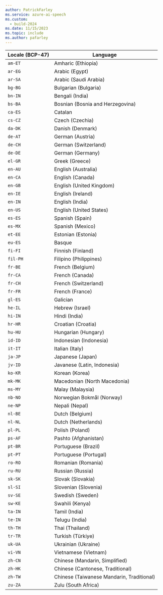 ```yaml
---
author: PatrickFarley
ms.service: azure-ai-speech
ms.custom:
  - build-2024
ms.date: 11/15/2023
ms.topic: include
ms.author: pafarley
---
```


|Locale (BCP-47)|Language|
|-----------------|--------------------------------|
|`am-ET`|Amharic (Ethiopia)|
|`ar-EG`|Arabic (Egypt)|
|`ar-SA`|Arabic (Saudi Arabia)|
|`bg-BG`|Bulgarian (Bulgaria)|
|`bn-IN`|Bengali (India)|
|`bs-BA`|Bosnian (Bosnia and Herzegovina)|
|`ca-ES`|Catalan|
|`cs-CZ`|Czech (Czechia)|
|`da-DK`|Danish (Denmark)|
|`de-AT`|German (Austria)|
|`de-CH`|German (Switzerland)|
|`de-DE`|German (Germany)|
|`el-GR`|Greek (Greece)|
|`en-AU`|English (Australia)|
|`en-CA`|English (Canada)|
|`en-GB`|English (United Kingdom)|
|`en-IE`|English (Ireland)|
|`en-IN`|English (India)|
|`en-US`|English (United States)|
|`es-ES`|Spanish (Spain)|
|`es-MX`|Spanish (Mexico)|
|`et-EE`|Estonian (Estonia)|
|`eu-ES`|Basque|
|`fi-FI`|Finnish (Finland)|
|`fil-PH`|Filipino (Philippines)|
|`fr-BE`|French (Belgium)|
|`fr-CA`|French (Canada)|
|`fr-CH`|French (Switzerland)|
|`fr-FR`|French (France)|
|`gl-ES`|Galician|
|`he-IL`|Hebrew (Israel)|
|`hi-IN`|Hindi (India)|
|`hr-HR`|Croatian (Croatia)|
|`hu-HU`|Hungarian (Hungary)|
|`id-ID`|Indonesian (Indonesia)|
|`it-IT`|Italian (Italy)|
|`ja-JP`|Japanese (Japan)|
|`jv-ID`|Javanese (Latin, Indonesia)|
|`ko-KR`|Korean (Korea)|
|`mk-MK`|Macedonian (North Macedonia)|
|`ms-MY`|Malay (Malaysia)|
|`nb-NO`|Norwegian Bokmål (Norway)|
|`ne-NP`|Nepali (Nepal)|
|`nl-BE`|Dutch (Belgium)|
|`nl-NL`|Dutch (Netherlands)|
|`pl-PL`|Polish (Poland)|
|`ps-AF`|Pashto (Afghanistan)|
|`pt-BR`|Portuguese (Brazil)|
|`pt-PT`|Portuguese (Portugal)|
|`ro-RO`|Romanian (Romania)|
|`ru-RU`|Russian (Russia)|
|`sk-SK`| Slovak (Slovakia)|
|`sl-SI`|Slovenian (Slovenia)|
|`sv-SE`|Swedish (Sweden)|
|`sw-KE`|Swahili (Kenya)|
|`ta-IN`|Tamil (India)|
|`te-IN`|Telugu (India)|
|`th-TH`|Thai (Thailand)|
|`tr-TR`|Turkish (Türkiye)|
|`uk-UA`|Ukrainian (Ukraine)|
|`vi-VN`|Vietnamese (Vietnam)|
|`zh-CN`|Chinese (Mandarin, Simplified)|
|`zh-HK`|Chinese (Cantonese, Traditional)|
|`zh-TW`|Chinese (Taiwanese Mandarin, Traditional)|
|`zu-ZA`|Zulu (South Africa)|
